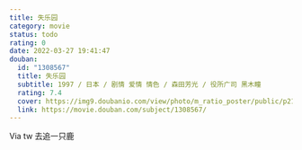 ```yaml
---
title: 失乐园
category: movie
status: todo
rating: 0
date: 2022-03-27 19:41:47
douban:
  id: "1308567"
  title: 失乐园
  subtitle: 1997 / 日本 / 剧情 爱情 情色 / 森田芳光 / 役所广司 黑木瞳
  rating: 7.4
  cover: https://img9.doubanio.com/view/photo/m_ratio_poster/public/p2157654546.jpg
  link: https://movie.douban.com/subject/1308567/
---
```


Via tw 去追一只鹿